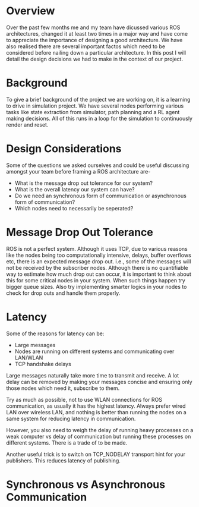 # Overview
Over the past few months me and my team have dicussed various ROS architectures, changed it at least two times in a major way and have come to appreciate the importance of designing a good architecture. We have also realised there are several important factos which need to be considered before nailing down a particular architecture. In this post I will detail the design decisions we had to make in the context of our project.

# Background
To give a brief background of the project we are working on, it is a learning to drive in simulation project. We have several nodes performing various tasks like state extraction from simulator, path planning and a RL agent making decisions. All of this runs in a loop for the simulation to continuously render and reset.

# Design Considerations
Some of the questions we asked ourselves and could be useful discussing amongst your team before framing a ROS architecture are-
- What is the message drop out tolerance for our system?
- What is the overall latency our system can have?
- Do we need an synchronous form of communication or asynchronous form of communication?
- Which nodes need to necessarily be seperated?

# Message Drop Out Tolerance

ROS is not a perfect system. Although it uses TCP, due to various reasons like the nodes being too computationally intensive, delays, buffer overflows etc, there is an expected message drop out. i.e., some of the messages will not be received by the subscriber nodes. Although there is no quantifiable way to estimate how much drop out can occur, it is important to think about this for some critical nodes in your system. When such things happen try bigger queue sizes. Also try implementing smarter logics in your nodes to check for drop outs and handle them properly.

# Latency

Some of the reasons for latency can be:
- Large messages
- Nodes are running on different systems and communicating over LAN/WLAN
- TCP handshake delays

Large messages naturally take more time to transmit and receive. A lot delay can be removed by making your messages concise and ensuring only those nodes which need it, subscribe to them.

Try as much as possible, not to use WLAN connections for ROS communication, as usually it has the highest latency. Always prefer wired LAN over wireless LAN, and nothing is better than running the nodes on a same system for reducing latency in communication.

However, you also need to weigh the delay of running heavy processes on a weak computer vs delay of communication but running these processes on different systems. There is a trade of to be made.

Another useful trick is to switch on TCP_NODELAY transport hint for your publishers. This reduces latency of publishing.

# Synchronous vs Asynchronous Communication




